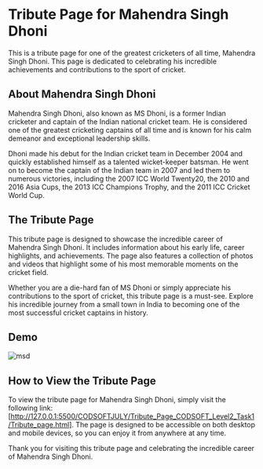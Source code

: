 # Tribute Page for Mahendra Singh Dhoni

This is a tribute page for one of the greatest cricketers of all time, Mahendra Singh Dhoni. This page is dedicated to celebrating his incredible achievements and contributions to the sport of cricket.

## About Mahendra Singh Dhoni

Mahendra Singh Dhoni, also known as MS Dhoni, is a former Indian cricketer and captain of the Indian national cricket team. He is considered one of the greatest cricketing captains of all time and is known for his calm demeanor and exceptional leadership skills.

Dhoni made his debut for the Indian cricket team in December 2004 and quickly established himself as a talented wicket-keeper batsman. He went on to become the captain of the Indian team in 2007 and led them to numerous victories, including the 2007 ICC World Twenty20, the 2010 and 2016 Asia Cups, the 2013 ICC Champions Trophy, and the 2011 ICC Cricket World Cup.

## The Tribute Page

This tribute page is designed to showcase the incredible career of Mahendra Singh Dhoni. It includes information about his early life, career highlights, and achievements. The page also features a collection of photos and videos that highlight some of his most memorable moments on the cricket field.

Whether you are a die-hard fan of MS Dhoni or simply appreciate his contributions to the sport of cricket, this tribute page is a must-see. Explore his incredible journey from a small town in India to becoming one of the most successful cricket captains in history.

## Demo
![msd](https://github.com/Shashanktriathi1703/Tribute_Page_CODSOFT_Level2_Task1/assets/105815482/469c7b43-8696-471f-988f-135f5e3c9ca9)


## How to View the Tribute Page

To view the tribute page for Mahendra Singh Dhoni, simply visit the following link: [http://127.0.0.1:5500/CODSOFTJULY/Tribute_Page_CODSOFT_Level2_Task1/Tribute_page.html]. The page is designed to be accessible on both desktop and mobile devices, so you can enjoy it from anywhere at any time.

Thank you for visiting this tribute page and celebrating the incredible career of Mahendra Singh Dhoni.
